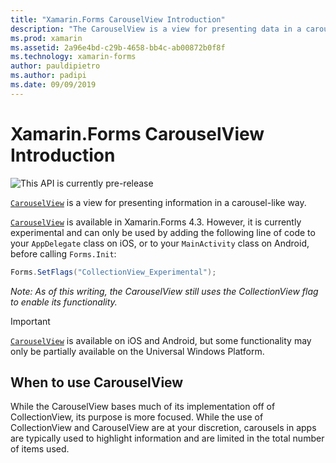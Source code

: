 ```yaml
---
title: "Xamarin.Forms CarouselView Introduction"
description: "The CarouselView is a view for presenting data in a carousel-like layout."
ms.prod: xamarin
ms.assetid: 2a96e4bd-c29b-4658-bb4c-ab00872b0f8f
ms.technology: xamarin-forms
author: pauldipietro
ms.author: padipi
ms.date: 09/09/2019
---
```


# Xamarin.Forms CarouselView Introduction

![](~/media/shared/preview.png "This API is currently pre-release")

[`CarouselView`](xref:Xamarin.Forms.CarouselView) is a view for presenting information in a carousel-like way.

[`CarouselView`](xref:Xamarin.Forms.CarouselView) is available in Xamarin.Forms 4.3. However, it is currently experimental and can only be used by adding the following line of code to your `AppDelegate` class on iOS, or to your `MainActivity` class on Android, before calling `Forms.Init`:

```csharp
Forms.SetFlags("CollectionView_Experimental");
```

_Note: As of this writing, the CarouselView still uses the CollectionView flag to enable its functionality._

> [!IMPORTANT]
> [`CarouselView`](xref:Xamarin.Forms.CarouselView) is available on iOS and Android, but some functionality may only be partially available on the Universal Windows Platform.

## When to use CarouselView

While the CarouselView bases much of its implementation off of CollectionView, its purpose is more focused. While the use of CollectionView and CarouselView are at your discretion, carousels in apps are typically used to highlight information and are limited in the total number of items used.
